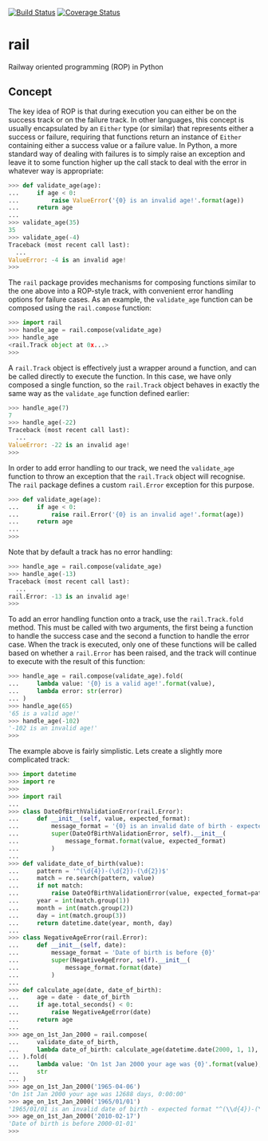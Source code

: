 [![Build Status](https://travis-ci.org/rob-earwaker/rail.svg?branch=master)](https://travis-ci.org/rob-earwaker/rail)
[![Coverage Status](https://coveralls.io/repos/github/rob-earwaker/rail/badge.svg?branch=master)](https://coveralls.io/github/rob-earwaker/rail?branch=master)

# rail
Railway oriented programming (ROP) in Python

## Concept
The key idea of ROP is that during execution you can either be on the success track or on the failure track. In other languages, this concept is usually encapsulated by an `Either` type (or similar) that represents either a success or failure, requiring that functions return an instance of `Either` containing either a success value or a failure value. In Python, a more standard way of dealing with failures is to simply raise an exception and leave it to some function higher up the call stack to deal with the error in whatever way is appropriate:

```python
>>> def validate_age(age):
...     if age < 0:
...         raise ValueError('{0} is an invalid age!'.format(age))
...     return age
...
>>> validate_age(35)
35
>>> validate_age(-4)
Traceback (most recent call last):
  ...
ValueError: -4 is an invalid age!
>>>
```

The `rail` package provides mechanisms for composing functions similar to the one above into a ROP-style track, with convenient error handling options for failure cases. As an example, the `validate_age` function can be composed using the `rail.compose` function:

```python
>>> import rail
>>> handle_age = rail.compose(validate_age)
>>> handle_age
<rail.Track object at 0x...>
>>>
```

A `rail.Track` object is effectively just a wrapper around a function, and can be called directly to execute the function. In this case, we have only composed a single function, so the `rail.Track` object behaves in exactly the same way as the `validate_age` function defined earlier:

```python
>>> handle_age(7)
7
>>> handle_age(-22)
Traceback (most recent call last):
  ...
ValueError: -22 is an invalid age!
>>>
```

In order to add error handling to our track, we need the `validate_age` function to throw an exception that the `rail.Track` object will recognise. The `rail` package defines a custom `rail.Error` exception for this purpose.

```python
>>> def validate_age(age):
...     if age < 0:
...         raise rail.Error('{0} is an invalid age!'.format(age))
...     return age
...
>>>
```

Note that by default a track has no error handling:

```python
>>> handle_age = rail.compose(validate_age)
>>> handle_age(-13)
Traceback (most recent call last):
  ...
rail.Error: -13 is an invalid age!
>>>
```

To add an error handling function onto a track, use the `rail.Track.fold` method. This must be called with two arguments, the first being a function to handle the success case and the second a function to handle the error case. When the track is executed, only one of these functions will be called based on whether a `rail.Error` has been raised, and the track will continue to execute with the result of this function:

```python
>>> handle_age = rail.compose(validate_age).fold(
...     lambda value: '{0} is a valid age!'.format(value),
...     lambda error: str(error)
... )
>>> handle_age(65)
'65 is a valid age!'
>>> handle_age(-102)
'-102 is an invalid age!'
>>>
```

The example above is fairly simplistic. Lets create a slightly more complicated track:

```python
>>> import datetime
>>> import re
>>> 
>>> import rail
...
>>> class DateOfBirthValidationError(rail.Error):
...     def __init__(self, value, expected_format):
...         message_format = '{0} is an invalid date of birth - expected format "{1}"'
...         super(DateOfBirthValidationError, self).__init__(
...             message_format.format(value, expected_format)
...         )
...
>>> def validate_date_of_birth(value):
...     pattern = '^(\d{4})-(\d{2})-(\d{2})$'
...     match = re.search(pattern, value)
...     if not match:
...         raise DateOfBirthValidationError(value, expected_format=pattern)
...     year = int(match.group(1))
...     month = int(match.group(2))
...     day = int(match.group(3))
...     return datetime.date(year, month, day)
...
>>> class NegativeAgeError(rail.Error):
...     def __init__(self, date):
...         message_format = 'Date of birth is before {0}'
...         super(NegativeAgeError, self).__init__(
...             message_format.format(date)
...         )
...
>>> def calculate_age(date, date_of_birth):
...     age = date - date_of_birth
...     if age.total_seconds() < 0:
...         raise NegativeAgeError(date)
...     return age
...
>>> age_on_1st_Jan_2000 = rail.compose(
...     validate_date_of_birth,
...     lambda date_of_birth: calculate_age(datetime.date(2000, 1, 1), date_of_birth)
... ).fold(
...     lambda value: 'On 1st Jan 2000 your age was {0}'.format(value),
...     str
... )
>>> age_on_1st_Jan_2000('1965-04-06')
'On 1st Jan 2000 your age was 12688 days, 0:00:00'
>>> age_on_1st_Jan_2000('1965/01/01')
'1965/01/01 is an invalid date of birth - expected format "^(\\d{4})-(\\d{2})-(\\d{2})$"'
>>> age_on_1st_Jan_2000('2010-02-17')
'Date of birth is before 2000-01-01'
>>>
```